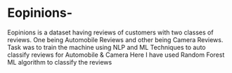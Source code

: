 # Eopinions-
Eopinions is a dataset having reviews of customers with two classes of reviews. One being Automobile Reviews and other being Camera Reviews. 
Task was to train the machine using NLP and ML Techniques to auto classify reviews for Automobile & Camera
Here I have used Random Forest ML algorithm to classify the reviews
